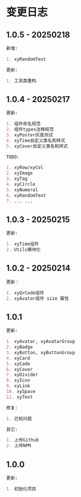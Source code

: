 # 变更日志

## 1.0.5 - 20250218

```markdown
新增:

1. xyRandomText

更新:

1. 工具类重构
```

## 1.0.4 - 20250217

```markdown
更新:

1. 组件命名规范
2. 组件types注释规范
3. xyPoster灰度测试
4. xyTime自定义类名和样式
5. xyCover自定义类名和样式

TODO:

1. xyRow/xyCol
2. xyImage
3. xyTag
4. xyCircle
5. xyNumeral
6. xyRandomText
7. ... ...
```

## 1.0.3 - 20250215

```markdown
更新:

1. xyTime组件
2. Utils模块化
```

## 1.0.2 - 20250214

```markdown
更新：

1. xyQrCode组件
2. xyAvatar组件 size 属性
```

## 1.0.1

```markdown
更新:

1. xyAvatar, xyAvatarGroup
2. xyBadge
3. xyButton, xyButtonGroup
4. xyCard
5. xyCode
6. xyCover
7. xyDivider
8. xyIcon
9. xyLink
10. xySpace
11. xyText

修复:

1. 已知问题

其它:

1. 上传Github
2. 上传NPM
```

## 1.0.0

```markdown
更新:

1. 初始化项目
```